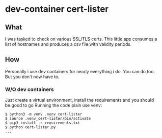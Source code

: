 # dev-container cert-lister

## What
I was tasked to check on various SSL/TLS certs.
This little app consumes a list of hostnames and produces a csv file with validity periods.

## How
Personally i use dev containers for nearly everything i do. You can do too.
But you don't now have to.

### W/O dev  containers

Just create a virtual environment, install the requirements and you should be good to go
Running the code plain use venv:
```shell
$ python3 -m venv .venv_cert-lister
$ source .venv_cert-lister/bin/activate
$ pip3 install -r requirements.txt
$ python cert-lister.py
...

```
